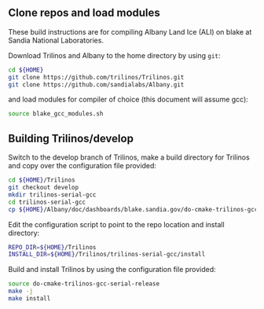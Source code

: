 ## Clone repos and load modules
These build instructions are for compiling Albany Land Ice (ALI) on blake at Sandia National Laboratories.

Download Trilinos and Albany to the home directory by using `git`:
```sh
cd ${HOME}
git clone https://github.com/trilinos/Trilinos.git
git clone https://github.com/sandialabs/Albany.git
```
and load modules for compiler of choice (this document will assume gcc):
```sh
source blake_gcc_modules.sh
```

## Building Trilinos/develop
Switch to the develop branch of Trilinos, make a build directory for Trilinos and copy over the configuration file provided:
```sh
cd ${HOME}/Trilinos
git checkout develop
mkdir trilinos-serial-gcc
cd trilinos-serial-gcc
cp ${HOME}/Albany/doc/dashboards/blake.sandia.gov/do-cmake-trilinos-gcc-release .
```
Edit the configuration script to point to the repo location and install directory:
```sh
REPO_DIR=${HOME}/Trilinos
INSTALL_DIR=${HOME}/Trilinos/trilinos-serial-gcc/install
```

Build and install Trilinos by using the configuration file provided:
```sh
source do-cmake-trilinos-gcc-serial-release
make -j
make install
```
